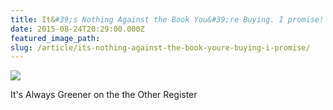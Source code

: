 ```yaml
---
title: It&#39;s Nothing Against the Book You&#39;re Buying. I promise!
date: 2015-08-24T20:29:00.000Z
featured_image_path:
slug: /article/its-nothing-against-the-book-youre-buying-i-promise/
---
```

[![](http://lh3.googleusercontent.com/er8_jO3-ria_r__s7qFGNRqiTGVszGxJEgZgcX5Bd4_vMRYo3ciNzC5Ba6xKN7Dykdm8bBz_x5ngfTOfP0z9VyWXMp14Qjr9=s1200)](/webhook-uploads/1441983759271_WP_20150824_02_02_07_Pro.jpg)

It's Always Greener on the the Other Register
